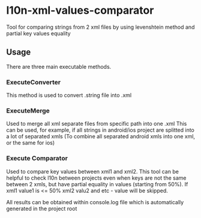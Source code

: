 # l10n-xml-values-comparator
Tool for comparing strings  from 2 xml files by using levenshtein method and partial key values equality

## Usage
There are three main executable methods.

### ExecuteConverter
This method is used to convert .string file into .xml

### ExecuteMerge
Used to merge all xml separate files from specific path into one .xml
This can be used, for example, if all strings in android/ios project are splitted into a lot of separated xmls (To combine all separated android xmls into one xml, or the same for ios)

### Execute Comparator
Used to compare key values between xml1 and xml2.
This tool can be helpful to check l10n between projects even when keys are not the same between 2 xmls, but have partial equality in values (starting from 50%). 
If xml1 value1 is <= 50% xml2 valu2 and etc - value will be skipped.

All results can be obtained within console.log file which is automatically generated in the project root

